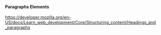 #### Paragraphs Elements

https://developer.mozilla.org/en-US/docs/Learn_web_development/Core/Structuring_content/Headings_and_paragraphs
